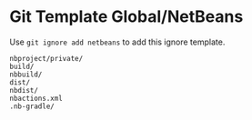 Git Template Global/NetBeans
===

Use `git ignore add netbeans` to add this ignore template.

```
nbproject/private/
build/
nbbuild/
dist/
nbdist/
nbactions.xml
.nb-gradle/
```
